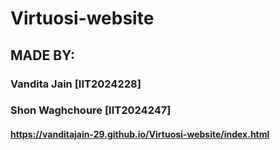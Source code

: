 # Virtuosi-website

## MADE BY:

### Vandita Jain [IIT2024228]
### Shon Waghchoure [IIT2024247]

#### https://vanditajain-29.github.io/Virtuosi-website/index.html
